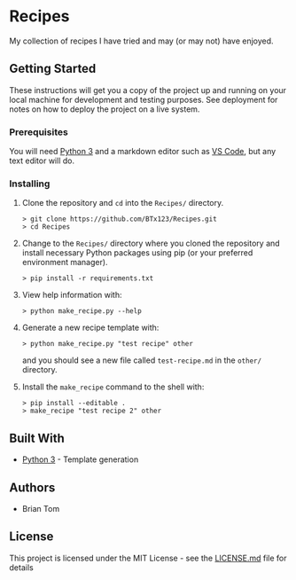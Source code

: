 # Recipes

My collection of recipes I have tried and may (or may not) have enjoyed.

## Getting Started

These instructions will get you a copy of the project up and running on your local machine for development and testing purposes. See deployment for notes on how to deploy the project on a live system.

### Prerequisites

You will need [Python 3](https://www.python.org/) and a markdown editor such as [VS Code](https://code.visualstudio.com/), but any text editor will do.

### Installing

1. Clone the repository and `cd` into the `Recipes/` directory.

    ```shell
    > git clone https://github.com/BTx123/Recipes.git
    > cd Recipes
    ```

1. Change to the `Recipes/` directory where you cloned the repository and install necessary Python packages using pip (or your preferred environment manager).

    ```shell
    > pip install -r requirements.txt
    ```

1. View help information with:

    ```shell
    > python make_recipe.py --help
    ```

1. Generate a new recipe template with:

    ```shell
    > python make_recipe.py "test recipe" other
    ```

    and you should see a new file called `test-recipe.md` in the `other/` directory.

1. Install the `make_recipe` command to the shell with:

    ```shell
    > pip install --editable .
    > make_recipe "test recipe 2" other
    ```

<!-- ## Running the tests

Explain how to run the automated tests for this system

### Break down into end to end tests

Explain what these tests test and why

```
Give an example
```

### And coding style tests

Explain what these tests test and why

```
Give an example
``` -->

<!-- ## Deployment

Add additional notes about how to deploy this on a live system -->

## Built With

* [Python 3](https://www.python.org) - Template generation

<!-- ## Contributing

Please read [CONTRIBUTING.md](https://gist.github.com/PurpleBooth/b24679402957c63ec426) for details on our code of conduct, and the process for submitting pull requests to us. -->

<!-- ## Versioning

We use [SemVer](http://semver.org/) for versioning. For the versions available, see the [tags on this repository](https://github.com/your/project/tags). -->

## Authors

* Brian Tom

<!-- See also the list of [contributors](https://github.com/your/project/contributors) who participated in this project. -->

## License

This project is licensed under the MIT License - see the [LICENSE.md](LICENSE.md) file for details

<!-- ## Acknowledgments

* Hat tip to anyone whose code was used
* Inspiration
* etc -->
